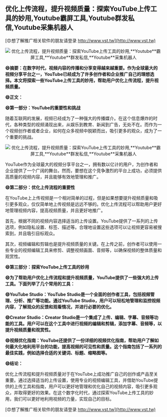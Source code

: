 ## **优化上传流程，提升视频质量：探索YouTube上传工具的妙用,**Youtube**霸屏工具,**Youtube**群发私信,**Youtube**采集机器人**

[😍想了解推广相关软件的朋友请登录 http://www.vst.tw](http://www.vst.tw)

 <center><img src="https://vst.tw/MP4/tuiguang/png/3.png" alt="优化上传流程，提升视频质量：探索YouTube上传工具的妙用,**Youtube**霸屏工具,**Youtube**群发私信,**Youtube**采集机器人"></center>

**😄摘要：在数字时代，视频内容的传播和分享变得越来越重要。作为全球最大的视频分享平台之一，YouTube已经成为了许多创作者和企业推广自己的理想选择。本文将探索一些YouTube上传工具的妙用，帮助用户优化上传流程，提升视频质量。**

**😄正文：**

**😄第一部分：YouTube的重要性和挑战**

随着互联网的发展，视频已经成为了一种强大的传播媒介。在这个信息爆炸的时代，各种类型的视频涌现出来，从娱乐到教育、新闻到广告，无处不在。而作为一个视频创作者或者企业，如何在众多视频中脱颖而出，吸引更多的观众，成为了一个重要的挑战。

 <center><img src="https://vst.tw/MP4/tuiguang/png/2.png" alt="优化上传流程，提升视频质量：探索YouTube上传工具的妙用,**Youtube**霸屏工具,**Youtube**群发私信,**Youtube**采集机器人"></center>

YouTube作为全球最大的视频分享平台之一，拥有数以亿计的用户，为创作者和企业提供了一个广阔的舞台。然而，要想在这个竞争激烈的平台上成功，必须提供高质量的视频内容，并且能够有效地管理和推广。

**😄第二部分：优化上传流程的重要性**

在YouTube上上传视频是一个相对简单的过程，但是如果想要提升视频质量和吸引更多观众，仅仅简单地上传视频是远远不够的。优化上传流程可以帮助用户更好地管理视频内容，提高视频质量，并且更好地推广。

首先，根据不同的视频内容选择适当的上传设置。YouTube提供了一系列的上传选项，例如隐私设置、标签、描述等。合理地设置这些选项可以让视频更容易被搜索到，并且吸引目标观众。

其次，视频编辑和剪辑也是提升视频质量的关键。在上传之前，创作者可以使用一些专业的视频编辑工具来修剪、调整视频画面、音频等，以确保视频的整体质量和观赏性。

**😄第三部分：探索YouTube上传工具的妙用**

**😄为了帮助用户优化上传流程和提升视频质量，YouTube提供了一些强大的上传工具。下面列举了几个常用的工具：**

**😄YouTube Studio：YouTube Studio是一个全面的创作者工具，包括视频管理、分析、推广等功能。通过YouTube Studio，用户可以轻松地管理和监控视频内容，了解观众的反馈和观看情况，并进行必要的优化。**

**😄Creator Studio：Creator Studio是一个集成了上传、编辑、字幕、音频等功能的工具。用户可以在这个工具中进行视频的编辑和剪辑，添加字幕、音频等，以提升视频质量和观赏性。**

**😄视频优化指南：YouTube还提供了一份详细的视频优化指南，帮助用户了解如何最大化地利用平台的功能，提高视频的可见性和质量。这个指南包括了一系列的最佳实践，例如选择合适的关键词、标题、缩略图等。**

**😄结论：**

优化上传流程和提升视频质量对于在YouTube上成功推广自己的创作或产品至关重要。通过选择适当的上传设置，使用专业的视频编辑工具，并借助YouTube提供的上传工具和指南，用户可以更好地管理和优化自己的视频内容，吸引更多观众，并取得更好的效果。在这个数字化时代，通过探索YouTube上传工具的妙用，我们可以更好地利用视频的力量，实现自己的目标。

[😍想了解推广相关软件的朋友请登录 http://www.vst.tw](http://www.vst.tw)




